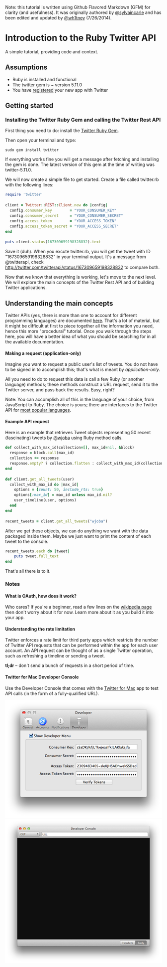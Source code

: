 Note: this tutorial is written using Github Flavored Markdown (GFM) for clarity (and usefulness). It was originally authored by [@sylvaincarle](https://github.com/sylvaincarle) and has been edited and updated by [@wh1tney](http://www.github.com/wh1tney) (7/26/2014).

# Introduction to the Ruby Twitter API

A simple tutorial, providing code and context.

## Assumptions

* Ruby is installed and functional
* The twitter gem is ~ version 5.11.0
* You have [registered](https://dev.twitter.com/apps) your new app with Twitter

## Getting started

### Installing the Twitter Ruby Gem and calling the Twitter Rest API

First thing you need to do: install the [Twitter Ruby Gem](http://twitter.rubyforge.org/).

Then open your terminal and type:

    sudo gem install twitter

If everything works fine you will get a message after fetching and installing the gem is done. The latest version of this gem at the time of writing was twitter-5.11.0.

We will now create a simple file to get started. Create a file called twitter.rb with the following lines:

```ruby
require 'twitter'

client = Twitter::REST::Client.new do |config|
  config.consumer_key        = "YOUR_CONSUMER_KEY"
  config.consumer_secret     = "YOUR_CONSUMER_SECRET"
  config.access_token        = "YOUR_ACCESS_TOKEN"
  config.access_token_secret = "YOUR_ACCESS_SECRET"
end

puts client.status(167309659198328832).text
 ```
Save it (duh). When you excute twitter.rb, you will get the tweet with ID "167309659198328832" in your terminal output. It's a message from @twitterapi, check http://twitter.com/twitterapi/status/167309659198328832 to compare both. 

Now that we know that everything is working, let's move to the next level. We will explore the main concepts of the Twitter Rest API and of building Twitter applications.

<style "display:none">TODO: add troubleshooting tips</style>

## Understanding the main concepts

Twitter APIs (yes, there is more than one to account for different programming languages) are documented [here](https://dev.twitter.com/docs). That's a lot of material, but it might be difficult at first to piece together all the information you need, hence this more "procedural" tutorial. Once you walk through the steps here, you will have a better idea of what you should be searching for in all the available documentation.

#### Making a request (application-only)

Imagine you want to request a public user's list of tweets. You do not have to be signed in to accomplish this; that's what is meant by *application-only*.

All you need to do to request this data is call a few Ruby (or another language) methods; these methods construct a URL request, send it to the Twitter server, and pass back the results. Easy, right?

Note: You can accomplish all of this in the language of your choice, from JavaScript to Ruby. The choice is yours; there are interfaces to the Twitter API for [most popular languages](https://dev.twitter.com/docs/twitter-libraries).

#### Example API request

Here is an example that retrieves Tweet objects representing 50 recent (fascinating) tweets by [@wjoba](http://twitter.com) using Ruby method calls.

```ruby
def collect_with_max_id(collection=[], max_id=nil, &block)
  response = block.call(max_id)
  collection += response
  response.empty? ? collection.flatten : collect_with_max_id(collection, response.last.id - 1, &block)
end

def client.get_all_tweets(user)
  collect_with_max_id do |max_id|
    options = {count: 50, include_rts: true}
    options[:max_id] = max_id unless max_id.nil?
    user_timeline(user, options)
  end
end

recent_tweets = client.get_all_tweets("wjoba")
```

After we get these objects, we can do anything we want with the data packaged inside them. Maybe we just want to print the content of each tweet to the console.

```ruby
recent_tweets.each do |tweet|
	puts tweet.full_text
end
```

That's all there is to it.

### Notes

#### What is OAuth, how does it work?

Who cares? If you're a beginner, read a few lines on the [wikipedia page](http://en.wikipedia.org/wiki/Oauth) then don't worry about it for now. Learn more about it as you build it into your app.

#### Understanding the rate limitation

Twitter enforces a rate limit for third party apps which restricts the number of Twitter API requests that can be performed within the app for each user account. An API request can be thought of as a single Twitter operation, such as refreshing a timeline or sending a tweet.

**tl;dr** – don't send a bunch of requests in a short period of time.

#### Twitter for Mac Developer Console

Use the Developer Console that comes with the [Twitter for Mac](https://itunes.apple.com/us/app/twitter/id409789998?mt=12) app to test API calls (in the form of a fully-qualified URL).

![Developer Menu in Twitter for Mac](developer.png)
![Developer Console](console.png)
